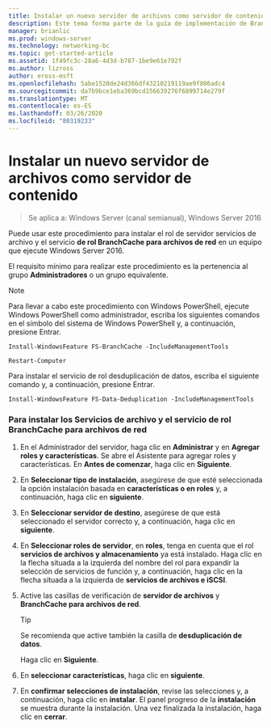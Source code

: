 ```yaml
---
title: Instalar un nuevo servidor de archivos como servidor de contenido
description: Este tema forma parte de la guía de implementación de BranchCache para Windows Server 2016, que muestra cómo implementar BranchCache en los modos de caché distribuida y hospedada para optimizar el uso del ancho de banda WAN en las sucursales.
manager: brianlic
ms.prod: windows-server
ms.technology: networking-bc
ms.topic: get-started-article
ms.assetid: 1f49fc3c-28a6-4d3d-b787-1be9e61e792f
ms.author: lizross
author: eross-msft
ms.openlocfilehash: 5abe1520de24d366df43210219119ae9f806adc4
ms.sourcegitcommit: da7b9bce1eba369bcd156639276f6899714e279f
ms.translationtype: MT
ms.contentlocale: es-ES
ms.lasthandoff: 03/26/2020
ms.locfileid: "80319233"
---
```

# <a name="install-a-new-file-server-as-a-content-server"></a>Instalar un nuevo servidor de archivos como servidor de contenido

>Se aplica a: Windows Server (canal semianual), Windows Server 2016

Puede usar este procedimiento para instalar el rol de servidor servicios de archivo y el servicio **de rol BranchCache para archivos de red** en un equipo que ejecute Windows Server 2016.  
  
El requisito mínimo para realizar este procedimiento es la pertenencia al grupo **Administradores** o un grupo equivalente.  
  
> [!NOTE]  
> Para llevar a cabo este procedimiento con Windows PowerShell, ejecute Windows PowerShell como administrador, escriba los siguientes comandos en el símbolo del sistema de Windows PowerShell y, a continuación, presione Entrar.  
>   
> `Install-WindowsFeature FS-BranchCache -IncludeManagementTools`  
>   
> `Restart-Computer`  
>   
> Para instalar el servicio de rol desduplicación de datos, escriba el siguiente comando y, a continuación, presione Entrar.  
>   
> `Install-WindowsFeature FS-Data-Deduplication -IncludeManagementTools`  
  
### <a name="to-install-file-services-and-the-branchcache-for-network-files-role-service"></a>Para instalar los Servicios de archivo y el servicio de rol BranchCache para archivos de red  
  
1.  En el Administrador del servidor, haga clic en **Administrar** y en **Agregar roles y características**. Se abre el Asistente para agregar roles y características. En **Antes de comenzar**, haga clic en **Siguiente**.  
  
2.  En **Seleccionar tipo de instalación**, asegúrese de que esté seleccionada la opción instalación basada en **características o en roles** y, a continuación, haga clic en **siguiente**.  
  
3.  En **Seleccionar servidor de destino**, asegúrese de que está seleccionado el servidor correcto y, a continuación, haga clic en **siguiente**.  
  
4.  En **Seleccionar roles de servidor**, en **roles**, tenga en cuenta que el rol **servicios de archivos y almacenamiento** ya está instalado. Haga clic en la flecha situada a la izquierda del nombre del rol para expandir la selección de servicios de función y, a continuación, haga clic en la flecha situada a la izquierda de **servicios de archivos e iSCSI**.  
  
5.  Active las casillas de verificación de **servidor de archivos** y **BranchCache para archivos de red**.  
  
    > [!TIP]  
    > Se recomienda que active también la casilla de **desduplicación de datos**.
  
    Haga clic en **Siguiente**.  
  
6.  En **seleccionar características**, haga clic en **siguiente**.  
  
7.  En **confirmar selecciones de instalación**, revise las selecciones y, a continuación, haga clic en **instalar**. El panel progreso de la **instalación** se muestra durante la instalación. Una vez finalizada la instalación, haga clic en **cerrar**.
